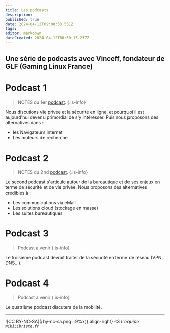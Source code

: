 ```yaml
---
title: Les podcasts
description: 
published: true
date: 2024-04-12T09:08:33.551Z
tags: 
editor: markdown
dateCreated: 2024-04-12T08:50:15.237Z
---
```


## Une série de podcasts avec Vinceff, fondateur de GLF (Gaming Linux France)

# Podcast 1

> NOTES du 1er [podcast](/podcasts/podcast-vinceff-recherches-internet).
{.is-info}

Nous discutions vie privée et la sécurité en ligne, et pourquoi il est aujourd'hui devenu primordial de s'y intéresser. Puis nous proposons des alternatives dans :
- les Navigateurs internet
- Les moteurs de recherche

# Podcast 2

> NOTES du 2nd [podcast](/podcasts/podacst-vinceff-bureautique-cloud).
{.is-info}

Le second podcast s'articule autour de la bureautique et de ses enjeux en terme de sécurité et de vie privée. Nous proposons des alternatives crédibles à :
- Les communications via eMail
- Les solutions cloud (stockage en masse)
- Les suites bureautiques

# Podcast 3

> Podcast à venir
{.is-info}

Le troisième podcast devrait traiter de la sécurité en terme de réseau (VPN, DNS...).

# Podcast 4

> Podcast à venir
{.is-info}

Le quatrième podcast discutera de la mobilité.


---
![CC BY-NC-SA](/by-nc-sa.png =9%x){.align-right} <3 *L'équipe `WikiLibriste.fr`*
<br>